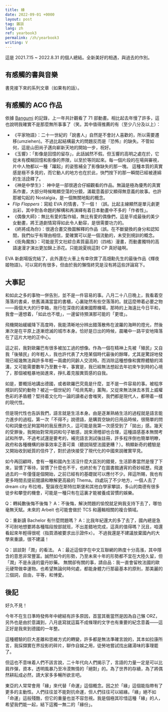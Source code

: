 ```yaml
---
title: 緣
date: 2022-09-01 +0000
layout: post
tag: 雜談
lang: zh
ref: yearbook3
permalink: /zh/yearbook3
writing: V
---
```


這是 2021.7.15 \~ 2022.8.31 的個人總結。全新美好的相遇，與過去的作別。
## 有感觸的書與音樂
書見接下來的系列文章（如果有的話）。
## 有感觸的 ACG 作品
依據 [Bangumi][1] 的記錄，上一年共計觀看了 71 部動畫。相比起去年慢了許多，這也說明我確實不是那麼無所事事了（笑。其中值得推薦的有（至少八分及以上）：
- 《平家物語》：二十一世紀的「說書人」自然是不會討人喜歡的，所以需要遷移(umziehen)。不過比起結構最大的問題反而是『恐怖』的缺失。不管如何，這是山田尚子邁向嶄新天地的開始一步，祝好。
- 《玉響》：「影像是回憶的留存」，此話誠然不假。但玉響的高明之處在於，它從未有模糊回憶和影像的界限，以至於等同起來。每一個片段的在場與審視，片中人物都以一種「躍起」的姿態補全了影像缺失的那一塊。 這種本質的真實感是極不多見的，而它動人的地方也在於此，快門按下的那一瞬間已經被連綿的生活詮釋了。
- 《神是中學生》： 神中是一部很適合仔細觀看的作品。無論是極為優秀的真實系作畫，大部分時候略顯空蕩的分鏡，滿載意義卻又顯得無意義的故事。也許那被勾起的 Nostalgia，是一個無關地點的概念。
- *Flip Flappers*：寫給 EVA 的情書，下一個！（誤。比起主線顯然是單元劇更出彩，其中對各命題的解構和再演繹有着日本動畫中不多的「作者性」。
- 《偶像大師》：無比有愛的製作組，無比有愛的偶像們，這是平成最後的美少女動畫，將王道劇情寫得如此令人動容，是很需要功力的。
- 《終將成為你》：很適合畫交換圖解釋的作品（誤。在不斷變換的身分和認知間，我們似乎有理由相信，愛確實可以是一個流動的，未受到規訓的概念。
- 《街角魔族》：可能是芳文社綜合素質最高的（四格）漫畫，而動畫獨特的高語速漫才演出更加錦上添花。只能說夏桃這對 CP 真好磕啊。

EVA 新劇場版完結了，此外還在火車上有幸欣賞了高畑勳先生的最後作品《輝夜姬物語》。可以寫的有很多，但由於我的懶惰終究是沒有將這些評論寫下。
## 大事記
和如此之多的事物一併告別，並不是一件容易的事。八月二十八日晚上，我看着空落落的書桌，依舊滿滿當當的書櫃，心裏陡然有些空落落的。就這麼帶着必要之物——兩個大大的行李箱，拖行在深夜的浦東國際機場，那時的上海遠比今日平和，我會一邊想着，「如此也不壞」，一邊留待預演那可能的「更壞」。

飛機開始緩緩降下高度時，我能清晰地分辨出錯落散佈在波羅的海畔的燈光，然後漸次是在平原上逐漸熄滅的城市本身。恰好是日出的時候，晨曦中一路平安地降落在了這片大地的正中心。

這之前，我對歐羅巴有很多被加工過的想像。作為一個在精神上先被「殖民」又自我「後殖民」的年輕人，我也許代表了大陸某個時代最後的餘暉，尤其是驚訝地發現已經幾無法與許多年輕一兩歲的同齡人交流時。而消除這種想像和實際體驗的鴻溝，又可能需要數年乃至數十年，事實是，我已經無法想起去年初來乍到時的心境了，那個被粗暴地拋進來，掙扎着克服異質感的自我。

如是，要概括地講出德國，或者歐羅巴究竟是什麼，並不是一件容易的事。被程序規訓的契約動物？被近一個世紀的「哈貝馬斯」薰陶，又從來無法抹去本質上威權色彩的矛盾體？堅持着文化均一論的讀者必會嗤笑，我們都是現代人，都帶着一樣的現代性。

但是現代性也告訴我們，語言就是生活本身。由是逐漸熟絡生活的過程就是語言能力進步的過程。第一次「不得不」說德語，是購買空缺的日用品時候，很簡單的問句和詞彙也足夠當時的我反應許久，這可能是我第一次感受到了「拋出」感。幾天的受罪後，我開始對常用詞和句子敏感，說來滑稽卻也合理，這種語感基本無關考試和所學。不過考試還是要考的，補完語言測試後註冊，許多程序倒也簡單明瞭，政府和各種機構的辦事效率乏善可乘（聽說隔壁法國更糟？）。稍顯新奇的體驗是又開始收到紙質的信件了，對於過快接受了現代化的中國來說確實罕見。

如今再回顧時，會有一種和國內生活沒什麼大區別的錯覺，生活節奏當然是慢了下來，習慣了等待，習慣了什麼也不干，也終於有了在圖書館通宵的奇妙經歷。飛速過去的一年僅僅是個開始，之前已經有的基礎就可以應付不少。拜這所賜，我也有更多時間去提前閱讀和瞭解更高級的 Thema。四處玩了不少地方，一個人去了 dream city 布拉格，聖誕夜在斯特拉斯堡和其他白學家攀談，多山的南德有很多徒步和攀登的機會，可能是一種只有在這裏才能被養成習慣的娛樂。

Q：轉純數後悔不後悔？
A：不後悔，解決問題的愉悅就足夠我支持下去了，哪怕毫無天賦。未來的 Arbeit 也可能會做於 TCS 和邏輯相關的複合領域。

Q：重新讀 Bachelor 有什麼問題嗎？
A：比我年紀還大的多了去了，國內總是急不可耐地想要將各種階段按部就班，不出差錯地完成，這真的值得嗎？況且，咱還看起來年輕得很呢（指買酒被要求出示證件x）。
不過我還是不建議放棄國內的大學來重讀，很不建議！

Q：談談對「潤」的看法。
A：最近這個字在中文互聯網的熱度十分高漲，其中隱含的意思非常豐富。誠然如今的形勢，乃至未來十年的形勢都不宜在大陸久留，但「潤」不是永遠的靈丹妙藥。
無關卻有關的事，請自品：我一直會留枚法國的歐元硬幣做幸運物。也希望無論何時何處，都能身體力行那最基本的原則，那美麗的三個詞，自由，平等，和博愛。
## 後記
好久不見！

今年不在生日準時發佈年中總結有許多原因，首當其衝當然是因為自己懶 ORZ，另外也是由於意識到，八月底寫就這篇不成條理的文字也有重要的紀念意義——這正好是我來到德國的一年整。

這種體驗的巨大差離和思維方式的轉變，許多都是無法準確言說的，其本如拉康所言，我採擷實在界投影的碎片，聊作自娛之用，徒勞地嘗試找出雞湯味的事理罷了。

但這也不意味着人們不該言說，二十年代向人們揭示了，言語的力量一定是可以比肩炸彈，資本，透明風暴乃至冷漠無情的「絕對」的。為了世界的存續，為了將偶然耕耘成必然，請大家多多暢所欲言吧。

東亞的人常常會用「緣」來代替「命運」這個概念。因之於「緣」這個能指帶有了更多的主動性。人們往往並不能對抗命運，但人們往往可以結緣。「緣」絕不如「命運」這般殘酷，但它的重量也並不容忽視。我是個極其珍惜這種「緣」的人，希望我們能一起，結下這獨一無二的「緣份」。

[1]:	https://bgm.tv/user/brethland